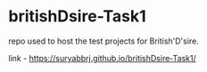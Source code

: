 # britishDsire-Task1
repo used to host the test projects for British'D'sire. 

link - https://suryabbrj.github.io/britishDsire-Task1/
